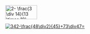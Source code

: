 



<img src="http://www.sciweavers.org/tex2img.php?eq=2-%20%5Cfrac%7B3%20%5Cdiv%2014%7D%7B13%20%5Ctimes%2019%7D%20&bc=White&fc=Black&im=jpg&fs=12&ff=arev&edit=0" align="center" border="0" alt="2- \frac{3 \div 14}{13 \times 19} " width="99" height="44" />




<a href="https://www.codecogs.com/eqnedit.php?latex=342-\frac{48\div2}{45}&plus;73\div47=" target="_blank"><img src="https://latex.codecogs.com/gif.latex?342-\frac{48\div2}{45}&plus;73\div47=" title="342-\frac{48\div2}{45}+73\div47=" /></a>



